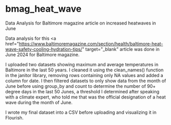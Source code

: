 # bmag_heat_wave
Data Analysis for Baltimore magazine article on increased heatwaves in June

Data analysis for this <a href="https://www.baltimoremagazine.com/section/health/baltimore-heat-wave-safety-cooling-hydration-tips/" target="_blank" article</a> was done in June 2024 for Baltimore magazine. 

I uploaded two datasets showing maximum and average temperatures in Baltimore in the last 50 years. I cleaned it using the clean_names() function in the janitor library, removing rows containing only NA values and added a column for date. I then filtered datasets to only show data from the month of June before using group_by and count to determine the number of 90+ degree days in the last 50 Junes, a threshold I determined after speaking with a climate expert, who told me that was the official designation of a heat wave during the month of June. 

I wrote my final dataset into a CSV before uploading and visualizing it in Flourish. 

